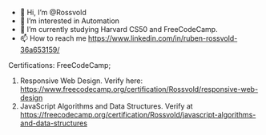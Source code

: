 - 👋 Hi, I’m @Rossvold
- 👀 I’m interested in Automation
- 🌱 I’m currently studying Harvard CS50 and FreeCodeCamp.
- 📫 How to reach me https://www.linkedin.com/in/ruben-rossvold-36a653159/


Certifications:
FreeCodeCamp;
1. Responsive Web Design. Verify here: https://www.freecodecamp.org/certification/Rossvold/responsive-web-design
2. JavaScript Algorithms and Data Structures. Verify at https://freecodecamp.org/certification/Rossvold/javascript-algorithms-and-data-structures
